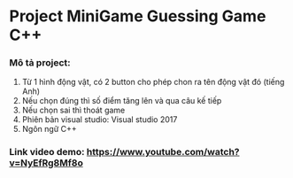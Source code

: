 # Project MiniGame Guessing Game C++

### Mô tả project:
1. Từ 1 hình động vật, có 2 button cho phép chon ra tên động vật đó (tiếng Anh)
2. Nếu chọn đúng thì số điểm tăng lên và qua câu kế tiếp
3. Nếu chọn sai thì thoát game
4. Phiên bản visual studio: Visual studio 2017
5. Ngôn ngữ C++

### Link video demo: https://www.youtube.com/watch?v=NyEfRg8Mf8o